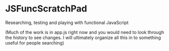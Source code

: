 # JSFuncScratchPad
Researching, testing and playing with functional JavaScript

(Much of the work is in app.js right now and you would need to look through the history to see changes. I will ultimately organize all this in to something useful for people searching)
